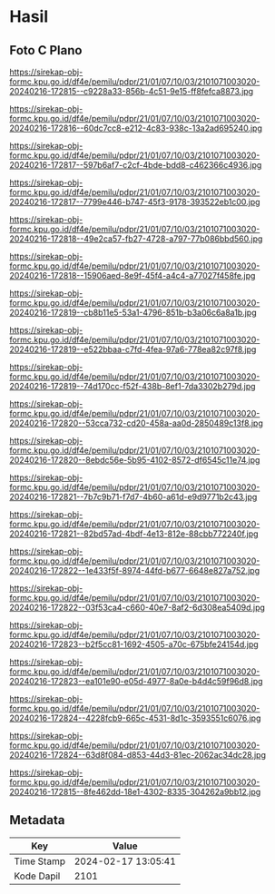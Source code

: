 # Hasil

## Foto C Plano

https://sirekap-obj-formc.kpu.go.id/df4e/pemilu/pdpr/21/01/07/10/03/2101071003020-20240216-172815--c9228a33-856b-4c51-9e15-ff8fefca8873.jpg

https://sirekap-obj-formc.kpu.go.id/df4e/pemilu/pdpr/21/01/07/10/03/2101071003020-20240216-172816--60dc7cc8-e212-4c83-938c-13a2ad695240.jpg

https://sirekap-obj-formc.kpu.go.id/df4e/pemilu/pdpr/21/01/07/10/03/2101071003020-20240216-172817--597b6af7-c2cf-4bde-bdd8-c462366c4936.jpg

https://sirekap-obj-formc.kpu.go.id/df4e/pemilu/pdpr/21/01/07/10/03/2101071003020-20240216-172817--7799e446-b747-45f3-9178-393522eb1c00.jpg

https://sirekap-obj-formc.kpu.go.id/df4e/pemilu/pdpr/21/01/07/10/03/2101071003020-20240216-172818--49e2ca57-fb27-4728-a797-77b086bbd560.jpg

https://sirekap-obj-formc.kpu.go.id/df4e/pemilu/pdpr/21/01/07/10/03/2101071003020-20240216-172818--15906aed-8e9f-45f4-a4c4-a77027f458fe.jpg

https://sirekap-obj-formc.kpu.go.id/df4e/pemilu/pdpr/21/01/07/10/03/2101071003020-20240216-172819--cb8b11e5-53a1-4796-851b-b3a06c6a8a1b.jpg

https://sirekap-obj-formc.kpu.go.id/df4e/pemilu/pdpr/21/01/07/10/03/2101071003020-20240216-172819--e522bbaa-c7fd-4fea-97a6-778ea82c97f8.jpg

https://sirekap-obj-formc.kpu.go.id/df4e/pemilu/pdpr/21/01/07/10/03/2101071003020-20240216-172819--74d170cc-f52f-438b-8ef1-7da3302b279d.jpg

https://sirekap-obj-formc.kpu.go.id/df4e/pemilu/pdpr/21/01/07/10/03/2101071003020-20240216-172820--53cca732-cd20-458a-aa0d-2850489c13f8.jpg

https://sirekap-obj-formc.kpu.go.id/df4e/pemilu/pdpr/21/01/07/10/03/2101071003020-20240216-172820--8ebdc56e-5b95-4102-8572-df6545c11e74.jpg

https://sirekap-obj-formc.kpu.go.id/df4e/pemilu/pdpr/21/01/07/10/03/2101071003020-20240216-172821--7b7c9b71-f7d7-4b60-a61d-e9d9771b2c43.jpg

https://sirekap-obj-formc.kpu.go.id/df4e/pemilu/pdpr/21/01/07/10/03/2101071003020-20240216-172821--82bd57ad-4bdf-4e13-812e-88cbb772240f.jpg

https://sirekap-obj-formc.kpu.go.id/df4e/pemilu/pdpr/21/01/07/10/03/2101071003020-20240216-172822--1e433f5f-8974-44fd-b677-6648e827a752.jpg

https://sirekap-obj-formc.kpu.go.id/df4e/pemilu/pdpr/21/01/07/10/03/2101071003020-20240216-172822--03f53ca4-c660-40e7-8af2-6d308ea5409d.jpg

https://sirekap-obj-formc.kpu.go.id/df4e/pemilu/pdpr/21/01/07/10/03/2101071003020-20240216-172823--b2f5cc81-1692-4505-a70c-675bfe24154d.jpg

https://sirekap-obj-formc.kpu.go.id/df4e/pemilu/pdpr/21/01/07/10/03/2101071003020-20240216-172823--ea101e90-e05d-4977-8a0e-b4d4c59f96d8.jpg

https://sirekap-obj-formc.kpu.go.id/df4e/pemilu/pdpr/21/01/07/10/03/2101071003020-20240216-172824--4228fcb9-665c-4531-8d1c-3593551c6076.jpg

https://sirekap-obj-formc.kpu.go.id/df4e/pemilu/pdpr/21/01/07/10/03/2101071003020-20240216-172824--63d8f084-d853-44d3-81ec-2062ac34dc28.jpg

https://sirekap-obj-formc.kpu.go.id/df4e/pemilu/pdpr/21/01/07/10/03/2101071003020-20240216-172815--8fe462dd-18e1-4302-8335-304262a9bb12.jpg


## Metadata

| Key        | Value               |
| ---------- | ------------------- |
| Time Stamp | 2024-02-17 13:05:41 |
| Kode Dapil | 2101                |



